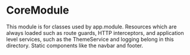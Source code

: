 # CoreModule

This module is for classes used by app.module. Resources which are always loaded such as route guards, HTTP interceptors, and application level services, such as the ThemeService and logging belong in this directory.
Static components like the navbar and footer.
